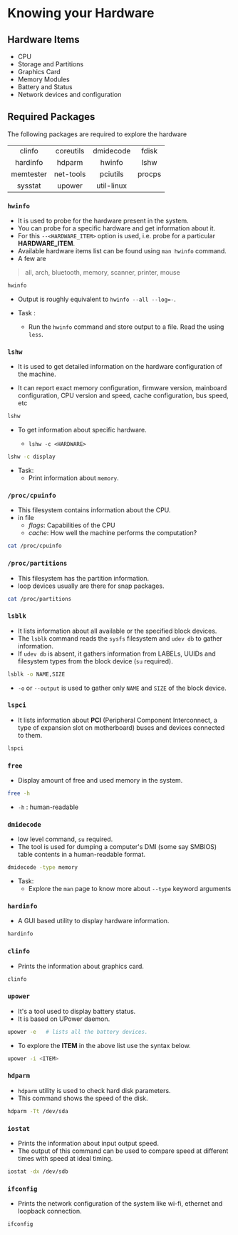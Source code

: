 # Knowing your Hardware

## Hardware Items

* CPU
* Storage and Partitions
* Graphics Card
* Memory Modules
* Battery and Status
* Network devices and configuration

## Required Packages

The following packages are required to explore the hardware


| | | | |
| :----: | :----: | :----: | :----: |
| clinfo | coreutils | dmidecode | fdisk |
| hardinfo | hdparm | hwinfo | lshw |
| memtester | net-tools | pciutils | procps |
| sysstat | upower | util-linux | |


### ` hwinfo ` 

* It is used to probe for the hardware present in the system.
* You can probe for a specific hardware and get information about it.
* For this `--<HARDWARE_ITEM>` option is used, i.e. probe for a particular **HARDWARE_ITEM**.
* Available hardware items list can be found using `man hwinfo` command.
* A few are

>	all, arch, bluetooth, memory, scanner, printer, mouse 

```bash
hwinfo
```

* Output is roughly equivalent to ` hwinfo --all --log=- `.

* Task :
	- Run the ` hwinfo ` command and store output to a file. Read the using `less`.

### ` lshw `

* It is used to get detailed information on the hardware configuration of the machine.

* It can report exact memory configuration, firmware  version,  mainboard configuration,  CPU  version  and  speed,  cache configuration, bus speed, etc

```bash
lshw
```

* To get information about specific hardware.

	- ` lshw -c <HARDWARE> `

```bash
lshw -c display
```

* Task:
	- Print information about ` memory `.


### ` /proc/cpuinfo `

* This filesystem contains information about the CPU.
* in file
	- *flags*: Capabilities of the CPU
	- *cache*: How well the machine performs the computation?

```bash
cat /proc/cpuinfo
```

### `/proc/partitions`

* This filesystem has the partition information.
* loop devices usually are there for snap packages.

```bash
cat /proc/partitions
```

### ` lsblk `

* It lists information about all available or the specified block devices. 
* The ` lsblk ` command reads the ` sysfs ` filesystem and ` udev db ` to gather information.
* If ` udev db ` is absent, it gathers information from LABELs, UUIDs and filesystem types from the block device (`su` required).

```bash
lsblk -o NAME,SIZE
```

* ` -o ` or ` --output ` is used to gather  only ` NAME ` and ` SIZE ` of the block device.

### ` lspci `

* It lists information about **PCI** (Peripheral Component Interconnect, a type of expansion slot on motherboard) buses and devices connected to them.

```bash
lspci
```

### ` free `

* Display amount of free and used memory in the system.

```bash
free -h
```

* ` -h ` : human-readable

### ` dmidecode `

* low level command, ` su ` required.
* The tool is used for dumping   a  computer's DMI (some  say  SMBIOS) table contents in a human-readable    format.

```bash
dmidecode -type memory
```

* Task:
	- Explore the ` man ` page to know more about ` --type ` keyword arguments

### ` hardinfo `

* A GUI based utility to display hardware information.

```bash
hardinfo
```

### ` clinfo `

* Prints the information about graphics card.

```bash
clinfo
```


### ` upower `

* It's a tool used to display battery status.
* It is based on UPower daemon.

```bash
upower -e 	# lists all the battery devices.
```

* To explore the **ITEM** in the above list use the syntax below.

```bash
upower -i <ITEM>
```

### ` hdparm `

* `hdparm` utility is used to check hard disk parameters.
* This command shows the speed of the disk.

```bash
hdparm -Tt /dev/sda
```

<!--
df
df - report file system disk space usage
-->

### ` iostat `

* Prints the information about input output speed.
* The output of this command can be used to compare speed at different times with speed at ideal timing.

```bash
iostat -dx /dev/sdb
```

### ` ifconfig `

* Prints the network configuration of the system like wi-fi, ethernet and loopback connection.

```bash
ifconfig
```

